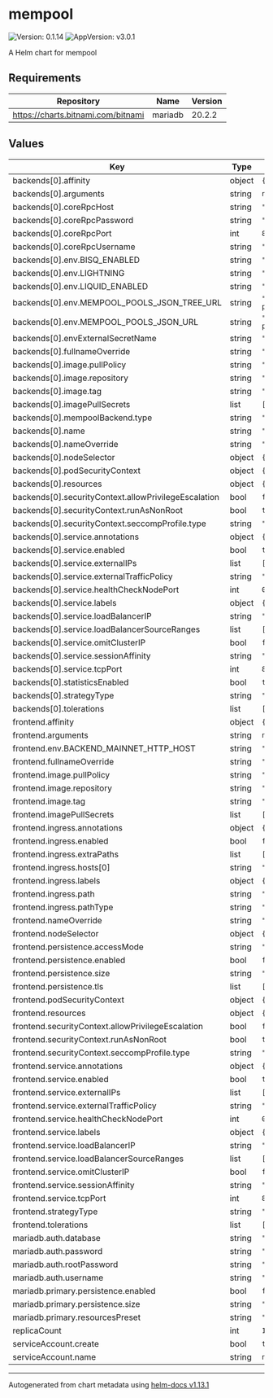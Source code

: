 # mempool

![Version: 0.1.14](https://img.shields.io/badge/Version-0.1.14-informational?style=flat-square) ![AppVersion: v3.0.1](https://img.shields.io/badge/AppVersion-v3.0.1-informational?style=flat-square)

A Helm chart for mempool

## Requirements

| Repository | Name | Version |
|------------|------|---------|
| https://charts.bitnami.com/bitnami | mariadb | 20.2.2 |

## Values

| Key | Type | Default | Description |
|-----|------|---------|-------------|
| backends[0].affinity | object | `{}` |  |
| backends[0].arguments | string | `nil` |  |
| backends[0].coreRpcHost | string | `"bitcoind"` |  |
| backends[0].coreRpcPassword | string | `""` |  |
| backends[0].coreRpcPort | int | `8332` |  |
| backends[0].coreRpcUsername | string | `"mempool"` |  |
| backends[0].env.BISQ_ENABLED | string | `"false"` |  |
| backends[0].env.LIGHTNING | string | `"false"` |  |
| backends[0].env.LIQUID_ENABLED | string | `"false"` |  |
| backends[0].env.MEMPOOL_POOLS_JSON_TREE_URL | string | `"https://api.github.com/repos/mempool/mining-pools/git/trees/master"` |  |
| backends[0].env.MEMPOOL_POOLS_JSON_URL | string | `"https://raw.githubusercontent.com/mempool/mining-pools/master/pools-v2.json"` |  |
| backends[0].envExternalSecretName | string | `""` |  |
| backends[0].fullnameOverride | string | `""` |  |
| backends[0].image.pullPolicy | string | `"IfNotPresent"` |  |
| backends[0].image.repository | string | `"mempool/backend"` |  |
| backends[0].image.tag | string | `"v3.0.1"` |  |
| backends[0].imagePullSecrets | list | `[]` |  |
| backends[0].mempoolBackend.type | string | `"none"` |  |
| backends[0].name | string | `"mainnet"` |  |
| backends[0].nameOverride | string | `""` |  |
| backends[0].nodeSelector | object | `{}` |  |
| backends[0].podSecurityContext | object | `{}` |  |
| backends[0].resources | object | `{}` |  |
| backends[0].securityContext.allowPrivilegeEscalation | bool | `false` |  |
| backends[0].securityContext.runAsNonRoot | bool | `true` |  |
| backends[0].securityContext.seccompProfile.type | string | `"RuntimeDefault"` |  |
| backends[0].service.annotations | object | `{}` |  |
| backends[0].service.enabled | bool | `true` |  |
| backends[0].service.externalIPs | list | `[]` |  |
| backends[0].service.externalTrafficPolicy | string | `""` |  |
| backends[0].service.healthCheckNodePort | int | `0` |  |
| backends[0].service.labels | object | `{}` |  |
| backends[0].service.loadBalancerIP | string | `""` |  |
| backends[0].service.loadBalancerSourceRanges | list | `[]` |  |
| backends[0].service.omitClusterIP | bool | `false` |  |
| backends[0].service.sessionAffinity | string | `""` |  |
| backends[0].service.tcpPort | int | `8999` |  |
| backends[0].statisticsEnabled | bool | `true` |  |
| backends[0].strategyType | string | `"Recreate"` |  |
| backends[0].tolerations | list | `[]` |  |
| frontend.affinity | object | `{}` |  |
| frontend.arguments | string | `nil` |  |
| frontend.env.BACKEND_MAINNET_HTTP_HOST | string | `"mempool-space-mainnet-backend-mainnet"` |  |
| frontend.fullnameOverride | string | `""` |  |
| frontend.image.pullPolicy | string | `"IfNotPresent"` |  |
| frontend.image.repository | string | `"mempool/frontend"` |  |
| frontend.image.tag | string | `"v3.0.1"` |  |
| frontend.imagePullSecrets | list | `[]` |  |
| frontend.ingress.annotations | object | `{}` |  |
| frontend.ingress.enabled | bool | `false` |  |
| frontend.ingress.extraPaths | list | `[]` |  |
| frontend.ingress.hosts[0] | string | `"chart-example.local"` |  |
| frontend.ingress.labels | object | `{}` |  |
| frontend.ingress.path | string | `"/"` |  |
| frontend.ingress.pathType | string | `"Prefix"` |  |
| frontend.nameOverride | string | `""` |  |
| frontend.nodeSelector | object | `{}` |  |
| frontend.persistence.accessMode | string | `"ReadWriteOnce"` |  |
| frontend.persistence.enabled | bool | `false` |  |
| frontend.persistence.size | string | `"5Gi"` |  |
| frontend.persistence.tls | list | `[]` |  |
| frontend.podSecurityContext | object | `{}` |  |
| frontend.resources | object | `{}` |  |
| frontend.securityContext.allowPrivilegeEscalation | bool | `false` |  |
| frontend.securityContext.runAsNonRoot | bool | `true` |  |
| frontend.securityContext.seccompProfile.type | string | `"RuntimeDefault"` |  |
| frontend.service.annotations | object | `{}` |  |
| frontend.service.enabled | bool | `true` |  |
| frontend.service.externalIPs | list | `[]` |  |
| frontend.service.externalTrafficPolicy | string | `""` |  |
| frontend.service.healthCheckNodePort | int | `0` |  |
| frontend.service.labels | object | `{}` |  |
| frontend.service.loadBalancerIP | string | `""` |  |
| frontend.service.loadBalancerSourceRanges | list | `[]` |  |
| frontend.service.omitClusterIP | bool | `false` |  |
| frontend.service.sessionAffinity | string | `""` |  |
| frontend.service.tcpPort | int | `8080` |  |
| frontend.strategyType | string | `"Recreate"` |  |
| frontend.tolerations | list | `[]` |  |
| mariadb.auth.database | string | `"mempool"` |  |
| mariadb.auth.password | string | `"mempool"` |  |
| mariadb.auth.rootPassword | string | `"admin"` |  |
| mariadb.auth.username | string | `"mempool"` |  |
| mariadb.primary.persistence.enabled | bool | `false` |  |
| mariadb.primary.persistence.size | string | `"8Gi"` |  |
| mariadb.primary.resourcesPreset | string | `"small"` |  |
| replicaCount | int | `1` |  |
| serviceAccount.create | bool | `true` |  |
| serviceAccount.name | string | `nil` |  |

----------------------------------------------
Autogenerated from chart metadata using [helm-docs v1.13.1](https://github.com/norwoodj/helm-docs/releases/v1.13.1)

